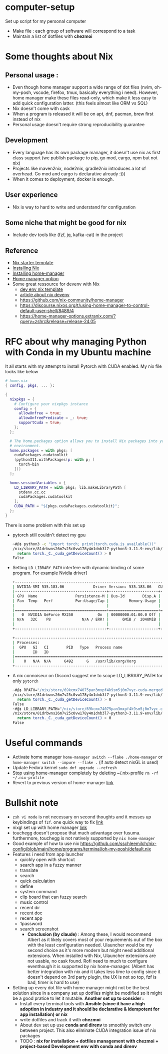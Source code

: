 # computer-setup
Set up script for my personal computer
+ Make file : each group of software will correspond to a task
+ Maintain a list of dotfiles with **chezmoi**

# Some thoughts about Nix

## Personal usage :
+ Even though home manager support a wide range of dot files (nvim, oh-my-posh, vscode, firefox, tmux, basically everything i need). However, home manager make these files read-only, which make it less easy to add quick configuration latter. (this feels almost like ORM vs SQL)
+ Nix doesn't come with cask
+ When a program is released it will be on apt, dnf, pacman, brew first instead of nix 
+ Personal usage doesn't require strong reproducibility guarantee

## Development
+ Every language has its own package manager, it doesn't use nix as first class support (we publish package to pip, go mod, cargo, npm but not nix)
+ Projects like maven2nix, node2nix, gradle2nix introduces a lot of overhead. Go mod and cargo is declarative already :)))
+ When it comes to deployment, docker is enough.

## User experience
+ Nix is way to hard to write and understand for configuration

## Some niche that might be good for nix 
+ Include dev tools like (fzf, jq, kafka-cat) in the project
  
## Reference 
+ [Nix starter template](https://github.com/Misterio77/nix-starter-configs)
+ [Installing Nix](https://github.com/DeterminateSystems/nix-installer)
+ [Installing home-manager](https://nix-community.github.io/home-manager/#sec-install-standalone)
+ [Home manager option](https://nix-community.github.io/home-manager/options.xhtml)
+ Some great ressource for devenv with Nix
  + [dev env nix template](https://github.com/the-nix-way/dev-templates)
  + [article about nix devenv](https://determinate.systems/posts/nix-direnv/)
  + https://github.com/nix-community/home-manager
  + https://discourse.nixos.org/t/using-home-manager-to-control-default-user-shell/8489/4
  + https://home-manager-options.extranix.com/?query=zshrc&release=release-24.05

# RFC about why managing Python with Conda in my Ubuntu machine
It all starts with my attempt to install Pytorch with CUDA enabled. My nix file looks like below
  
``` nix
# home.nix
{ config, pkgs, ... }:

{
  nixpkgs = {
    # Configure your nixpkgs instance
    config = {
      allowUnfree = true;
      allowUnfreePredicate = _: true;
      supportCuda = true;
    };
  };

  # The home.packages option allows you to install Nix packages into your
  # environment.
  home.packages = with pkgs; [
    cudaPackages.cudatoolkit
    (python311.withPackages(p: with p; [
      torch-bin
    ]))
  ];

  home.sessionVariables = {
    LD_LIBRARY_PATH = with pkgs; lib.makeLibraryPath [
      stdenv.cc.cc
      cudaPackages.cudatoolkit
    ];
    CUDA_PATH = "${pkgs.cudaPackages.cudatoolkit}";
  };
}
```

There is some problem with this set up
+ pytorch  still couldn't detect my gpu
  ``` sh
  ~#@❯ python3 -c "import torch; print(torch.cuda.is_available())"
  /nix/store/81drbwns26m7v25c0vw178y4m1dnb3l7-python3-3.11.9-env/lib/python3.11/site-packages/torch/cuda/init.py:118: UserWarning: CUDA initialization: Unexpected error from cudaGetDeviceCount(). Did you run some cuda functions before calling NumCudaDevices() that might have already set an error? Error 34: CUDA driver is a stub library (Triggered internally at ../c10/cuda/CUDAFunctions.cpp:108.)
    return torch._C._cuda_getDeviceCount() > 0
  False
  ```

+ Setting `LD_LIBRARY_PATH` interfere with dynamic binding of some program. For example Nvidia driver]
  ``` sh
  +---------------------------------------------------------------------------------------+
  | NVIDIA-SMI 535.183.06             Driver Version: 535.183.06   CUDA Version: ERR!     |
  |-----------------------------------------+----------------------+----------------------+
  | GPU  Name                 Persistence-M | Bus-Id        Disp.A | Volatile Uncorr. ECC |
  | Fan  Temp   Perf          Pwr:Usage/Cap |         Memory-Usage | GPU-Util  Compute M. |
  |                                         |                      |               MIG M. |
  |=========================================+======================+======================|
  |   0  NVIDIA GeForce MX250           On  | 00000000:01:00.0 Off |                  N/A |
  | N/A   32C    P8              N/A / ERR! |      6MiB /  2048MiB |      0%      Default |
  |                                         |                      |                  N/A |
  +-----------------------------------------+----------------------+----------------------+

  +---------------------------------------------------------------------------------------+
  | Processes:                                                                            |
  |  GPU   GI   CI        PID   Type   Process name                            GPU Memory |
  |        ID   ID                                                             Usage      |
  |=======================================================================================|
  |    0   N/A  N/A      6492      G   /usr/lib/xorg/Xorg                            4MiB |
  +---------------------------------------------------------------------------------------+
  ```

+ A nix connoiseur on Discord suggest me to scope LD_LIBRARY_PATH for only `pytorch`
  ```sh
  ~#@❯ RPATH="/nix/store/69kcmx74075pan3mxpf4k9sm5j0m7vyc-cuda-merged-12.2/lib/" CUDA_PATH="/nix/store/69kcmx74075pan3mxpf4k9sm5j0m7vyc-cuda-merged-12.2/" python3 -c "import torch; print(torch.cuda.is_available())"
  /nix/store/81drbwns26m7v25c0vw178y4m1dnb3l7-python3-3.11.9-env/lib/python3.11/site-packages/torch/cuda/__init__.py:118: UserWarning: CUDA initialization: Unexpected error from cudaGetDeviceCount(). Did you run some cuda functions before calling NumCudaDevices() that might have already set an error? Error 34: CUDA driver is a stub library (Triggered internally at ../c10/cuda/CUDAFunctions.cpp:108.)
    return torch._C._cuda_getDeviceCount() > 0
  False
  ~#@❯ LD_LIBRARY_PATH="/nix/store/69kcmx74075pan3mxpf4k9sm5j0m7vyc-cuda-merged-12.2/lib/" CUDA_PATH="/nix/store/69kcmx74075pan3mxpf4k9sm5j0m7vyc-cuda-merged-12.2/" python3 -c "import torch; print(torch.cuda.is_available())"
  /nix/store/81drbwns26m7v25c0vw178y4m1dnb3l7-python3-3.11.9-env/lib/python3.11/site-packages/torch/cuda/__init__.py:118: UserWarning: CUDA initialization: Unexpected error from cudaGetDeviceCount(). Did you run some cuda functions before calling NumCudaDevices() that might have already set an error? Error 34: CUDA driver is a stub library (Triggered internally at ../c10/cuda/CUDAFunctions.cpp:108.)
    return torch._C._cuda_getDeviceCount() > 0
  False
  ```

# Useful commands
+ Activate home manager `home-manager switch --flake ./home-manager` or `home-manager switch --impure --flake .` (if auto detect nixGL is used)
+ Update Fedora kernel `sudo dnf upgrade --refresh`
+ Stop using home-manager completely by deleting ~/.nix-profile `rm -rf ~/.nix-profile`
+ Revert to previous version of home-manager [link](https://nix-community.github.io/home-manager/index.xhtml#sec-usage-rollbacks)

# Bullshit note
+ `zsh vi mode` is not necessary on second thoughts and it messes up keybindings of `fzf`. one quick way to fix [link](https://stackoverflow.com/questions/73033698/fzf-keybindings-doesnt-work-with-zsh-vi-mode)
+ nixgl set up with home manager [link](https://github.com/nix-community/nixgl/issues/114#issuecomment-1585323281)
+ touchegg doesn't propose that much advantage over fusuma. furthermore, touchegg is not natively supported by `nix home-manager`
+ Good example of how to use nix https://github.com/sschleemilch/nix-config/blob/main/home/programs/terminal/oh-my-posh/default.nix
+ Features i need from app launcher 
  + quickly open with shortcut
  + search app in a fuzzy manner   
  + translate   
  + search   
  + quick calculation   
  + define    
  + system command   
  + clip board that can fuzzy search   
  + music control   
  + recent dir    
  + recent doc    
  + recent app   
  + 1password   
  + search screenshot
    + **Conclusion (by claude)** : Among these, I would recommend Albert as it likely covers most of your requirements out of the box with the least configuration needed. Ulauncher would be my second choice as it's more modern but might need additional extensions. When installed with Nix, Ulauncher extensions are not usable, no cask found. Rofi need to much to configure eventhough it is supported by nix home-manager. (Albert has better integration with nix and it takes less time to config since it doesn't depend on 3rd party plugin, the UX is not so top, fzf is bad, timer is hard to use)
+ Setting up every dot file with home manager might not be the best solution since in a company set up dotfiles might be modified so it might be a good pratice to let it mutable. **Another set up to consider :** 
  + Install every terminal tools with **Ansible (since it have a high adoption in industry and it should be declarative & idempotent for app installation) or nix**
  + write dotfiles and track it with **chezmoi**
  + About dev set up use **conda and direnv** to smoothly switch env between project. This also eliminate CUDA integration issue of nix packages 
  + TODO : **nix for installation + dotfiles management with chezmoi + project-based Development env with conda and direnv**
